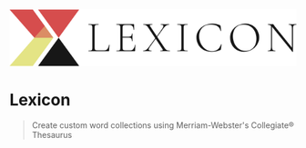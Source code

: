 ![Lexicon Logo](/docs/readme_logo-title.svg)
# Lexicon
> Create custom word collections using Merriam-Webster's Collegiate® Thesaurus
